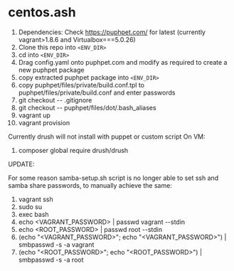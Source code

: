 # centos.ash


1. Dependencies: Check https://puphpet.com/ for latest (currently vagrant>1.8.6 and Virtualbox===5.0.26)
1. Clone this repo into `<ENV_DIR>`
1. cd into `<ENV_DIR>`
1. Drag config.yaml onto puphpet.com and modify as required to create a new puphpet package
1. copy extracted puphpet package into `<ENV_DIR>`
1. copy puphpet/files/private/build.conf.tpl to puphpet/files/private/build.conf and enter passwords
1. git checkout -- .gitignore 
1. git checkout -- puphpet/files/dot/.bash_aliases
1. vagrant up
1. vagrant provision

Currently drush will not install with puppet or custom script
On VM:
1. composer global require drush/drush


UPDATE:

For some reason samba-setup.sh script is no longer able to set ssh and samba share passwords,
to manually achieve the same:
1) vagrant ssh
2) sudo su 
3) exec bash
4) echo <VAGRANT_PASSWORD> | passwd vagrant --stdin
5) echo <ROOT_PASSWORD> | passwd root --stdin
6) (echo "<VAGRANT_PASSWORD>"; echo "<VAGRANT_PASSWORD>") | smbpasswd -s -a vagrant
7) (echo "<ROOT_PASSWORD>"; echo "<ROOT_PASSWORD>") | smbpasswd -s -a root